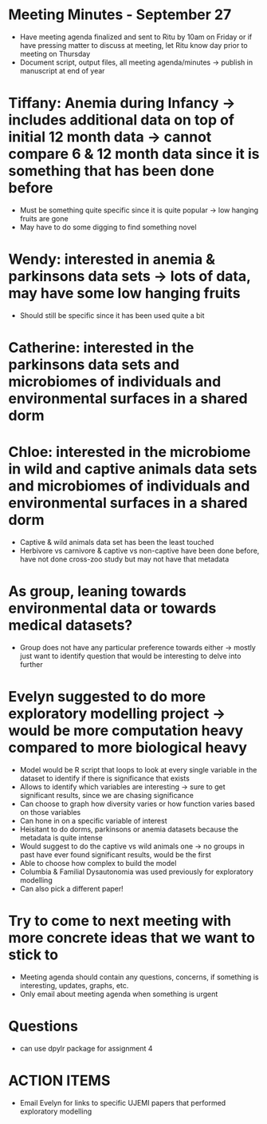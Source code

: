 # Meeting Minutes - September 27
* Have meeting agenda finalized and sent to Ritu by 10am on Friday or if have pressing matter to discuss at meeting, let Ritu know day prior to meeting on Thursday
* Document script, output files, all meeting agenda/minutes -> publish in manuscript at end of year

# Tiffany: Anemia during Infancy -> includes additional data on top of initial 12 month data -> cannot compare 6 & 12 month data since it is something that has been done before
*   Must be something quite specific since it is quite popular -> low hanging fruits are gone
*   May have to do some digging to find something novel

# Wendy: interested in anemia & parkinsons data sets -> lots of data, may have some low hanging fruits 
* Should still be specific since it has been used quite a bit
  
# Catherine: interested in the parkinsons data sets and microbiomes of individuals and environmental surfaces in a shared dorm

# Chloe: interested in the microbiome in wild and captive animals data sets and microbiomes of individuals and environmental surfaces in a shared dorm
* Captive & wild animals data set has been the least touched
* Herbivore vs carnivore & captive vs non-captive have been done before, have not done cross-zoo study but may not have that metadata
  
# As group, leaning towards environmental data or towards medical datasets?
* Group does not have any particular preference towards either -> mostly just want to identify question that would be interesting to delve into further
  
# Evelyn suggested to do more exploratory modelling project -> would be more computation heavy compared to more biological heavy
* Model would be R script that loops to look at every single variable in the dataset to identify if there is significance that exists
* Allows to identify which variables are interesting -> sure to get significant results, since we are chasing significance
* Can choose to graph how diversity varies or how function varies based on those variables
* Can hone in on a specific variable of interest
* Heisitant to do dorms, parkinsons or anemia datasets because the metadata is quite intense
* Would suggest to do the captive vs wild animals one -> no groups in past have ever found significant results, would be the first
* Able to choose how complex to build the model
* Columbia & Familial Dysautonomia was used previously for exploratory modelling
* Can also pick a different paper! 
  
# Try to come to next meeting with more concrete ideas that we want to stick to
* Meeting agenda should contain any questions, concerns, if something is interesting, updates, graphs, etc.
* Only email about meeting agenda when something is urgent

# Questions
* can use dpylr package for assignment 4

# ACTION ITEMS 
* Email Evelyn for links to specific UJEMI papers that performed exploratory modelling
